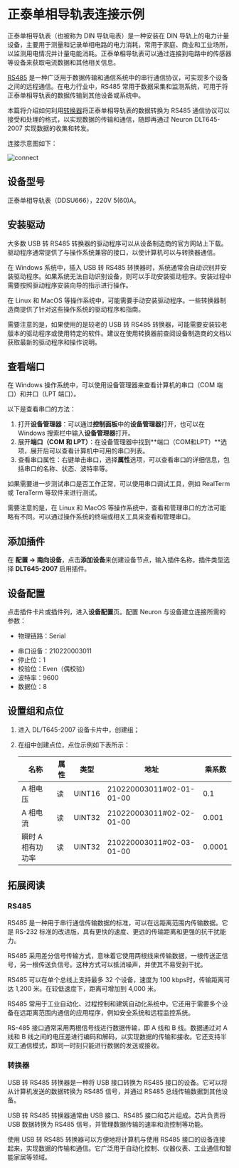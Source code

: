 # 正泰单相导轨表连接示例

正泰单相导轨表（也被称为 DIN 导轨电表）是一种安装在 DIN 导轨上的电力计量设备，主要用于测量和记录单相电路的电力消耗，常用于家庭、商业和工业场所，以监测用电情况并计量电能消耗。正泰单相导轨表可以通过连接到电路中的传感器等设备来获取电流数据和其他相关信息。

[RS485](#rs485) 是一种广泛用于数据传输和通信系统中的串行通信协议，可实现多个设备之间的远程通信。在电力行业中，RS485 常用于数据采集和监测系统，可用于将正泰单相导轨表的数据传输到其他设备或系统中。

本篇将介绍如何利用[转换器](#转换器)将正泰单相导轨表的数据转换为 RS485 通信协议可以接受和处理的格式，以实现数据的传输和通信，随即再通过 Neuron DLT645-2007 实现数据的收集和转发。

连接示意图如下：

![connect](./assets/connect.png)

## 设备型号

正泰单相导轨表（DDSU666），220V 5(60)A。

## 安装驱动

大多数 USB 转 RS485 转换器的驱动程序可以从设备制造商的官方网站上下载。驱动程序通常提供了与操作系统兼容的接口，以使计算机可以与转换器通信。

在 Windows 系统中，插入 USB 转 RS485 转换器时，系统通常会自动识别并安装驱动程序。如果系统无法自动识别设备，则可以手动安装驱动程序。安装过程中需要按照驱动程序安装向导的指示进行操作。

在 Linux 和 MacOS 等操作系统中，可能需要手动安装驱动程序。一些转换器制造商提供了针对这些操作系统的驱动程序和指南。

需要注意的是，如果使用的是较老的 USB 转 RS485 转换器，可能需要安装较老版本的驱动程序或使用特定的软件。建议在使用转换器前查阅设备制造商的文档以获取最新的驱动程序和操作说明。

## 查看端口

在 Windows 操作系统中，可以使用设备管理器来查看计算机的串口（COM 端口）和并口（LPT 端口）。

以下是查看串口的方法：

1. 打开**设备管理器**：可以通过**控制面板**中的**设备管理器**打开，也可以在 Windows 搜索栏中输入**设备管理器**打开。
2. 展开**端口（COM 和 LPT）**：在设备管理器中找到**端口（COM和LPT）**选项，展开后可以查看计算机中可用的串口列表。
3. 查看串口属性：右键单击串口，选择**属性**选项，可以查看串口的详细信息，包括串口的名称、状态、波特率等。

如果需要进一步测试串口是否工作正常，可以使用串口调试工具，例如 RealTerm 或 TeraTerm 等软件来进行测试。

需要注意的是，在 Linux 和 MacOS 等操作系统中，查看和管理串口的方法可能略有不同。可以通过操作系统的终端或相关工具来查看和管理串口。

## 添加插件

在 **配置 -> 南向设备**，点击**添加设备**来创建设备节点，输入插件名称，插件类型选择 **DLT645-2007** 启用插件。

## 设备配置

点击插件卡片或插件列，进入**设备配置**页。配置 Neuron 与设备建立连接所需的参数：

- 物理链路：Serial

* 串口设备：210220003011
* 停止位：1
* 校验位：Even（偶校验）
* 波特率：9600
* 数据位：8

## 设置组和点位

1. 进入 DL/T645-2007 设备卡片中，创建组；

2. 在组中创建点位，点位示例如下表所示：

   | 名称              | 属性 | 类型   | 地址                     | 乘系数 |
   | ----------------- | ---- | ------ | ------------------------ | ------ |
   | A 相电压          | 读   | UINT16 | 210220003011#02-01-01-00 | 0.1    |
   | A 相电流          | 读   | UINT32 | 210220003011#02-02-01-00 | 0.001  |
   | 瞬时 A 相有功功率 | 读   | UINT32 | 210220003011#02-03-01-00 | 0.0001 |

## 拓展阅读

### RS485

RS485 是一种用于串行通信传输数据的标准，可以在远距离范围内传输数据。它是 RS-232 标准的改进版，具有更快的速度、更远的传输距离和更强的抗干扰能力。

RS485 采用差分信号传输方式，意味着它使用两根线来传输数据，一根传送正信号，另一根传送负信号。这种方式可以抵消噪声，并使其不易受到干扰。

RS485 可以在单个总线上支持最多 32 个设备，速度为 100 kbps时，传输距离可达 1,200 米。在较低速度下，距离可增加到 4,000 米。

RS485 常用于工业自动化、过程控制和建筑自动化系统中。它还用于需要多个设备在远距离范围内通信的应用程序，例如安全系统和远程监控系统。

RS-485 接口通常采用两根信号线进行数据传输，即 A 线和 B 线。数据通过对 A 线和 B 线之间的电压差进行编码和解码，以实现数据的传输和接收。它还支持半双工通信模式，即同一时刻只能进行数据的发送或接收。 

### 转换器

USB 转 RS485 转换器是一种将 USB 接口转换为 RS485 接口的设备。它可以将从计算机发送的数据转换为 RS485 信号，并通过 RS485 总线传输数据到其他设备。

USB 转 RS485 转换器通常由 USB 接口、RS485 接口和芯片组成。芯片负责将 USB 数据转换为 RS485 信号，并管理数据传输的速率和流控制等功能。

使用 USB 转 RS485 转换器可以方便地将计算机与使用 RS485 接口的设备连接起来，实现数据的传输和通信。它广泛用于自动化控制、仪器仪表、工业通信和智能家居等领域。

